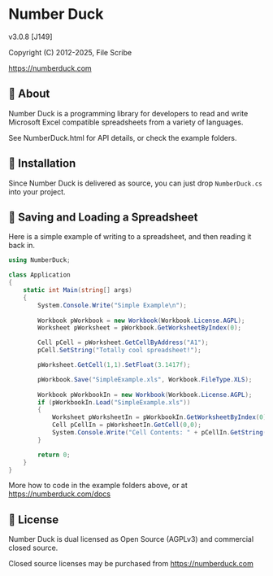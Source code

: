# Number Duck
v3.0.8 [J149]

Copyright (C) 2012-2025, File Scribe

https://numberduck.com

## 🦆 About
Number Duck is a programming library for developers to read and write Microsoft Excel compatible spreadsheets from a variety of languages.

See NumberDuck.html for API details, or check the example folders.

## 🚧 Installation
Since Number Duck is delivered as source, you can just drop `NumberDuck.cs` into your project.

## 💾 Saving and Loading a Spreadsheet
Here is a simple example of writing to a spreadsheet, and then reading it back in.

```csharp
using NumberDuck;

class Application
{
	static int Main(string[] args)
	{
		System.Console.Write("Simple Example\n");
		
		Workbook pWorkbook = new Workbook(Workbook.License.AGPL);
		Worksheet pWorksheet = pWorkbook.GetWorksheetByIndex(0);

		Cell pCell = pWorksheet.GetCellByAddress("A1");
		pCell.SetString("Totally cool spreadsheet!");

		pWorksheet.GetCell(1,1).SetFloat(3.1417f);

		pWorkbook.Save("SimpleExample.xls", Workbook.FileType.XLS);
		
		Workbook pWorkbookIn = new Workbook(Workbook.License.AGPL);
		if (pWorkbookIn.Load("SimpleExample.xls"))
		{
			Worksheet pWorksheetIn = pWorkbookIn.GetWorksheetByIndex(0);
			Cell pCellIn = pWorksheetIn.GetCell(0,0);
			System.Console.Write("Cell Contents: " + pCellIn.GetString() + "\n");
		}

		return 0;
	}
}
```

More how to code in the example folders above, or at https://numberduck.com/docs

## 👮 License
Number Duck is dual licensed as Open Source (AGPLv3) and commercial closed source.

Closed source licenses may be purchased from https://numberduck.com